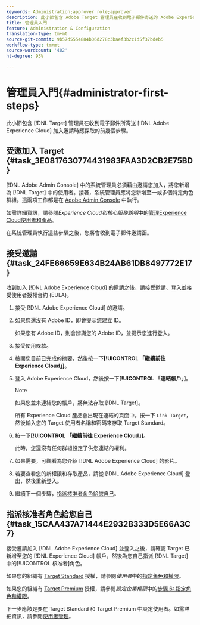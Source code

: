 ```yaml
---
keywords: Administration;approver role;approver
description: 此小節包含 Adobe Target 管理員在收到電子郵件寄送的 Adobe Experience Cloud 加入邀請時應採取的前幾個步驟。
title: 管理員入門
feature: Administration & Configuration
translation-type: tm+mt
source-git-commit: 9b57d5554884b06d278c3baef3b2c1d5f37bdeb5
workflow-type: tm+mt
source-wordcount: '402'
ht-degree: 93%

---
```



# 管理員入門{#administrator-first-steps}

此小節包含 [!DNL Target] 管理員在收到電子郵件所寄送 [!DNL Adobe Experience Cloud] 加入邀請時應採取的前幾個步驟。

## 受邀加入 Target {#task_3E0817630774431983FAA3D2CB2E75BD}

[!DNL Adobe Admin Console] 中的系統管理員必須藉由邀請您加入，將您新增為 [!DNL Target] 中的使用者。接著，系統管理員應將您新增至一或多個特定角色群組。這兩項工作都是在 [Adobe Admin Console](https://adminconsole.adobe.com) 中執行。

如需詳細資訊，請參閱&#x200B;*Experience Cloud和核心服務說明*&#x200B;中的[管理Experience Cloud使用者和產品](https://experienceleague.adobe.com/docs/core-services/interface/manage-users-and-products/admin-getting-started.html)。

在系統管理員執行這些步驟之後，您將會收到電子郵件邀請函。

## 接受邀請 {#task_24FE66659E634B24AB61DB8497772E17}

收到加入 [!DNL Adobe Experience Cloud] 的邀請之後，請接受邀請、登入並接受使用者授權合約 (EULA)。

1. 接受 [!DNL Adobe Experience Cloud] 的邀請。
1. 如果您還沒有 Adobe ID，即會提示您建立 ID。

   如果您有 Adobe ID，則會辨識您的 Adobe ID，並提示您進行登入。
1. 接受使用條款。
1. 檢閱您目前已完成的摘要，然後按一下&#x200B;**[!UICONTROL 「繼續前往 Experience Cloud」]**。
1. 登入 Adobe Experience Cloud，然後按一下&#x200B;**[!UICONTROL 「連結帳戶」]**。

   >[!NOTE]
   >
   >如果您並未連結您的帳戶，將無法存取 [!DNL Target]。

   所有 Experience Cloud 產品會出現在連結的頁面中。按一下 `Link Target`，然後輸入您的 Target 使用者名稱和密碼來存取 Target Standard。
1. 按一下&#x200B;**[!UICONTROL 「繼續前往 Experience Cloud」]**。

   此時，您還沒有任何群組設定了供您連結的權利。
1. 如果需要，可觀看為您介紹 [!DNL Adobe Experience Cloud] 的影片。
1. 若要查看您的新權限和存取產品，請從 [!DNL Adobe Experience Cloud] 登出，然後重新登入。
1. 繼續下一個步驟，[指派核准者角色給您自己](/help/administrating-target/start-target.md#task_15CAA437A71444E2932B333D5E66A3C7)。

## 指派核准者角色給您自己 {#task_15CAA437A71444E2932B333D5E66A3C7}

接受邀請加入 [!DNL Adobe Experience Cloud] 並登入之後，請確認 Target 已新增至您的 [!DNL Experience Cloud] 帳戶，然後為您自己指派 [!DNL Target] 中的[!UICONTROL 核准者]角色。

如果您的組織有 [Target Standard](/help/c-intro/intro.md#section_ACD5EFF17AAB4E979CBEFA0145CCD905) 授權，請參閱&#x200B;*使用者*&#x200B;中的[指定角色和權限](/help/administrating-target/c-user-management/c-user-management/user-management.md#roles-permissions)。

如果您的組織有 [Target Premium](/help/c-intro/intro.md#premium) 授權，請參閱&#x200B;*設定企業權限*&#x200B;中的[步驟 6: 指定角色和權限](/help/administrating-target/c-user-management/property-channel/properties-overview.md#section_8C425E43E5DD4111BBFC734A2B7ABC80)。

下一步應該是要在 Target Standard 和 Target Premium 中設定使用者。如需詳細資訊，請參閱[使用者管理](/help/administrating-target/c-user-management/user-management.md)。